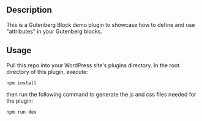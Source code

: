 ## Description
This is a Gutenberg Block demo plugin to showcase how to define and use "attributes" in your Gutenberg blocks.

## Usage
Pull this repo into your WordPress site's plugins directory. In the root directory of this plugin, execute:

```
npm install
```

then run the following command to generate the js and css files needed for the plugin:

```
npm run dev
```
